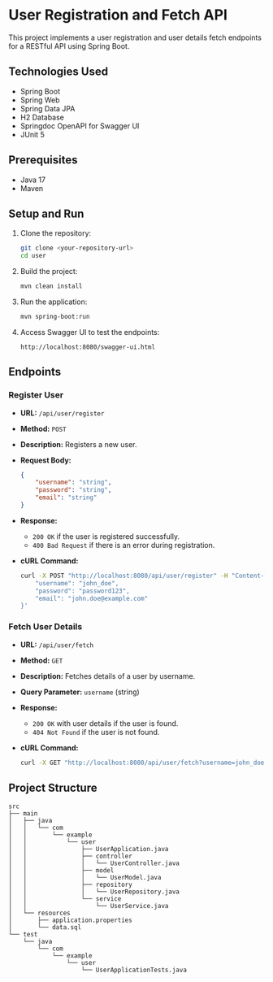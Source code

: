 # User Registration and Fetch API

This project implements a user registration and user details fetch endpoints for a RESTful API using Spring Boot.

## Technologies Used

- Spring Boot
- Spring Web
- Spring Data JPA
- H2 Database
- Springdoc OpenAPI for Swagger UI
- JUnit 5

## Prerequisites

- Java 17
- Maven

## Setup and Run

1. Clone the repository:
    ```bash
    git clone <your-repository-url>
    cd user
    ```

2. Build the project:
    ```bash
    mvn clean install
    ```

3. Run the application:
    ```bash
    mvn spring-boot:run
    ```

4. Access Swagger UI to test the endpoints:
    ```url
    http://localhost:8080/swagger-ui.html
    ```

## Endpoints

### Register User

- **URL:** `/api/user/register`
- **Method:** `POST`
- **Description:** Registers a new user.
- **Request Body:**
    ```json
    {
        "username": "string",
        "password": "string",
        "email": "string"
    }
    ```
- **Response:**
    - `200 OK` if the user is registered successfully.
    - `400 Bad Request` if there is an error during registration.

- **cURL Command:**
    ```bash
    curl -X POST "http://localhost:8080/api/user/register" -H "Content-Type: application/json" -d '{
        "username": "john_doe",
        "password": "password123",
        "email": "john.doe@example.com"
    }'
    ```

### Fetch User Details

- **URL:** `/api/user/fetch`
- **Method:** `GET`
- **Description:** Fetches details of a user by username.
- **Query Parameter:** `username` (string)
- **Response:**
    - `200 OK` with user details if the user is found.
    - `404 Not Found` if the user is not found.

- **cURL Command:**
    ```bash
    curl -X GET "http://localhost:8080/api/user/fetch?username=john_doe"
    ```

## Project Structure

```plaintext
src
├── main
│   ├── java
│   │   └── com
│   │       └── example
│   │           └── user
│   │               ├── UserApplication.java
│   │               ├── controller
│   │               │   └── UserController.java
│   │               ├── model
│   │               │   └── UserModel.java
│   │               ├── repository
│   │               │   └── UserRepository.java
│   │               └── service
│   │                   └── UserService.java
│   └── resources
│       ├── application.properties
│       └── data.sql
└── test
    └── java
        └── com
            └── example
                └── user
                    └── UserApplicationTests.java

